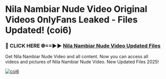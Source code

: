 # Nila Nambiar Nude Video Original Videos 0nlyFans Leaked - Files Updated! (coi6)

<h3>🔴 CLICK HERE 🌐==►► <a href="https://tinyurl.com/52m3yx9h" rel="nofollow">Nila Nambiar Nude Video Updated Files</a></h3>

Get Nila Nambiar Nude Video and all content. Now you can access all videos and pictures of Nila Nambiar Nude Video. New Updated Files 2025!

[![coi6](https://i.imgur.com/TnHtlc8.gif)](https://tinyurl.com/52m3yx9h)
